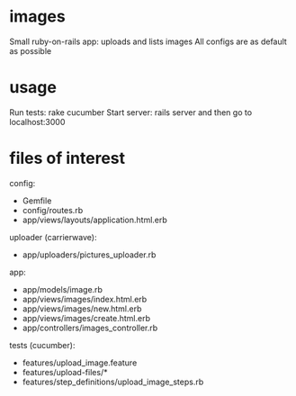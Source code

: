 # images
Small ruby-on-rails app: uploads and lists images
All configs are as default as possible

# usage
Run tests: rake cucumber
Start server: rails server and then go to localhost:3000

# files of interest

config:
 - Gemfile
 - config/routes.rb
 - app/views/layouts/application.html.erb

uploader (carrierwave):
 - app/uploaders/pictures_uploader.rb

app:
 - app/models/image.rb
 - app/views/images/index.html.erb
 - app/views/images/new.html.erb
 - app/views/images/create.html.erb
 - app/controllers/images_controller.rb

tests (cucumber):
 - features/upload_image.feature
 - features/upload-files/*
 - features/step_definitions/upload_image_steps.rb